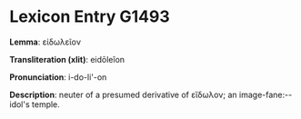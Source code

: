 # Lexicon Entry G1493

**Lemma**: εἰδωλεῖον

**Transliteration (xlit)**: eidōleîon

**Pronunciation**: i-do-li'-on

**Description**:
neuter of a presumed derivative of εἴδωλον; an image-fane:--idol's temple.
